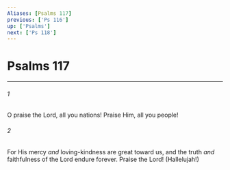```yaml
---
Aliases: [Psalms 117]
previous: ['Ps 116']
up: ['Psalms']
next: ['Ps 118']
---
```

# Psalms 117

***














###### 1 






O praise the Lord, all you nations! Praise Him, all you people! 













###### 2 






For His mercy _and_ loving-kindness are great toward us, and the truth _and_ faithfulness of the Lord endure forever. Praise the Lord! (Hallelujah!)
